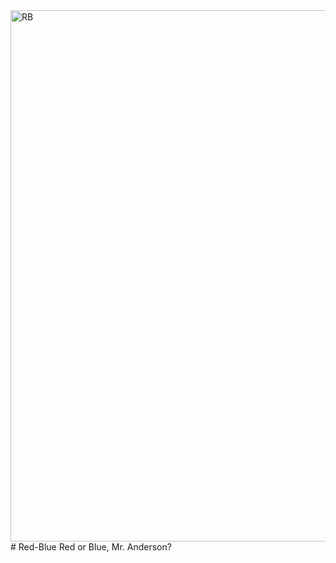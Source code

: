 <img width="850" alt="RB" src="https://user-images.githubusercontent.com/84640948/148075860-da3e7dae-a7ba-42d1-a9a9-57edfd32fe02.png">
# Red-Blue
Red or Blue, Mr. Anderson?
